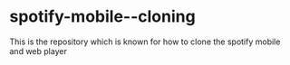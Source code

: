 # spotify-mobile--cloning
This is the repository which is known for  how to clone the spotify mobile and web player
